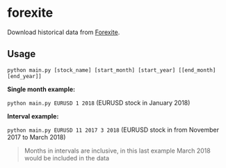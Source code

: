# forexite

Download historical data from [Forexite](https://www.forexite.com/).

## Usage

`python main.py [stock_name] [start_month] [start_year] [[end_month] [end_year]]`

**Single month example:**

`python main.py EURUSD 1 2018` (EURUSD stock in January 2018)

**Interval example:**

`python main.py EURUSD 11 2017 3 2018` (EURUSD stock in from November 2017 to March 2018)

> Months in intervals are inclusive, in this last example March 2018 would be included in the data
